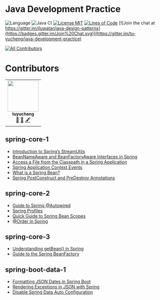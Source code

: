 <!-- the line below needs to be an empty line C: (its because kramdown isnt
     that smart and dearly wants an empty line before a heading to be able to
     display it as such, e.g. website) -->

# Java Development Practice

![Language](https://img.shields.io/badge/language-java-brightgreen)
![Java CI](https://github.com/iluwatar/java-design-patterns/workflows/Java%20CI/badge.svg)
[![License MIT](https://img.shields.io/badge/license-MIT-blue.svg)](https://raw.githubusercontent.com/tu-yucheng/java-development-practice/master/LICENSE.md)
[![Lines of Code](https://sonarcloud.io/api/project_badges/measure?project=tu-yucheng_java-development-practice&metric=ncloc)](https://sonarcloud.io/project/overview?id=tu-yucheng_java-development-practice)
[![Join the chat at https://gitter.im/iluwatar/java-design-patterns](https://badges.gitter.im/Join%20Chat.svg)](https://gitter.im/tu-yucheng/java-development-practice)
<!-- ALL-CONTRIBUTORS-BADGE:START - Do not remove or modify this section -->
[![All Contributors](https://img.shields.io/badge/all_contributors-1-orange.svg?style=flat-square)](#contributors)
<!-- ALL-CONTRIBUTORS-BADGE:END -->

# Contributors

<!-- ALL-CONTRIBUTORS-LIST:START - Do not remove or modify this section -->
<!-- prettier-ignore-start -->
<!-- markdownlint-disable -->
<table>
  <tr>
    <td align="center"><a href="https://github.com/tu-yucheng"><img src="https://avatars0.githubusercontent.com/u/4526195?v=4?s=100" width="100px;" alt=""/><br /><sub><b>tuyucheng</b></sub></a><br /><a href="#projectManagement-tuyucheng" title="Project Management">📆</a> <a href="#maintenance-tuyucheng" title="Maintenance">🚧</a> <a href="#content-tuyucheng" title="Content">🖋</a></td>
  </tr>
</table>

## spring-core-1

- [Introduction to Spring’s StreamUtils](spring-core-1/docs/Spring_StreamUtils.md)
- [BeanNameAware and BeanFactoryAware Interfaces in Spring](spring-core-1/docs/Spring_Aware_Interface.md)
- [Access a File from the Classpath in a Spring Application](spring-core-1/docs/Spring_Classpath_FileAccess.md)
- [Spring Application Context Events](spring-core-1/docs/Spring_Context_Event.md)
- [What is a Spring Bean?](spring-core-1/docs/Spring_Bean.md)
- [Spring PostConstruct and PreDestroy Annotations](spring-core-1/docs/Spring_PostConstruct_Predestroy.md)

## spring-core-2

- [Guide to Spring @Autowired](spring-core-2/docs/Spring_@Autowired.md)
- [Spring Profiles](spring-core-2/docs/Spring_Profile.md)
- [Quick Guide to Spring Bean Scopes](spring-core-2/docs/Spring_Bean_Scope.md)
- [@Order in Spring](spring-core-2/docs/Spring_@Order.md)

## spring-core-3

- [Understanding getBean() in Spring](spring-core-3/docs/Spring_getBean().md)
- [Guide to the Spring BeanFactory](spring-core-3/docs/Spring_BeanFactory.md)

## spring-boot-data-1

- [Formatting JSON Dates in Spring Boot](spring-boot-data-1/docs/SpringBoot_Format_Json.md)
- [Rendering Exceptions in JSON with Spring](spring-boot-data-1/docs/SpringBoot_Exception_Json.md)
- [Disable Spring Data Auto Configuration](spring-boot-data-1/docs/SpringBoot_DisableAutoConfig.md)